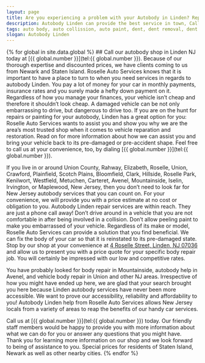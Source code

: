 ```yaml
---
layout: page
title: Are you experiencing a problem with your Autobody in Linden? Repair your auto body at our shop in NJ.
description: Autobody Linden can provide the best service in town, Call Autobody Linden, NJ today for your Autobody Linden needs.
tags: auto body, auto collission, auto paint, dent, dent removal, dent repair, frame, frame straightening, linden, new jersey, nj, painting, paintless dent removal, removal, Repair, shop
slogan: Autobody Linden
---
```


<section>
{% for global in site.data.global %}
## Call our autobody shop in Linden NJ today at [{{ global.number }}](tel:{{ global.number }}).
Because of our thorough expertise and discounted prices, we have clients coming to us from Newark and Staten Island. Roselle Auto Services knows that it is important to have a place to turn to when you need services in regards to autobody Linden. You pay a lot of money for your car in monthly payments, insurance rates and you surely made a hefty down payment on it. Regardless of how you manage your finances, your vehicle isn’t cheap and therefore it shouldn’t look cheap. A damaged vehicle can be not only embarrassing to drive, but dangerous to drive too. If you are on the hunt for repairs or painting for your autobody, Linden has a great option for you: Roselle Auto Services wants to assist you and show you why we are the area’s most trusted shop when it comes to vehicle reparation and restoration. Read on for more information about how we can assist you and bring your vehicle back to its pre-damaged or pre-accident shape. Feel free to call us at your convenience, too, by dialing [{{ global.number }}](tel:{{ global.number }}).

If you live in or around Union County, Rahway, Elizabeth, Roselle, Union, Crawford, Plainfield, Scotch Plains, Bloomfield, Clark, Hillside, Roselle Park, Kenilwort, Westfield, Metuchen, Carteret, Avenel, Mountainside, Iselin, Irvington, or Maplewood, New Jersey, then you don’t need to look far for New Jersey autobody services that you can count on. For your convenience, we will provide you with a price estimate at no cost or obligation to you. Autobody Linden repair services are within reach. They are just a phone call away! Don’t drive around in a vehicle that you are not comfortable in after being involved in a collision. Don’t allow peeling paint to make you embarrassed of your vehicle. Regardless of its make or model, Roselle Auto Services can provide a solution that you find beneficial. We can fix the body of your car so that it is reinstated to its pre-damaged state. Stop by our shop at your convenience at [4 Roselle Street, Linden, NJ 07036](https://www.google.com/maps/place/Roselle+Auto+Services+Inc+-+Linden,+NJ/@40.635433,-74.246247,17z/data=!4m7!1m4!3m3!1s0x89c3b2e1928866e5:0xe440b805db07d78e!2sRoselle+Auto+Services+Inc+-+Linden,+NJ!3b1!3m1!1s0x89c3b2e1928866e5:0xe440b805db07d78e) and allow us to present you with a price quote for your specific body repair job. You will certainly be impressed with our low and competitive rates.

You have probably looked for body repair in Mountainside, autobody help in Avenel, and vehicle body repair in Union and other NJ areas. Irrespective of how you might have ended up here, we are glad that your search brought you here because Linden autobody services have never been more accessible. We want to prove our accessibility, reliability and affordability to you! Autobody Linden help from Roselle Auto Services allows New Jersey locals from a variety of areas to reap the benefits of our handy car services. 

Call us at [{{ global.number }}](tel:{{ global.number }}) today. Our friendly staff members would be happy to provide you with more information about what we can do for you or answer any questions that you might have. Thank you for learning more information on our shop and we look forward to being of assistance to you. Special prices for residents of Staten Island, Newark as well as other nearby cities. 
{% endfor %}
</section>